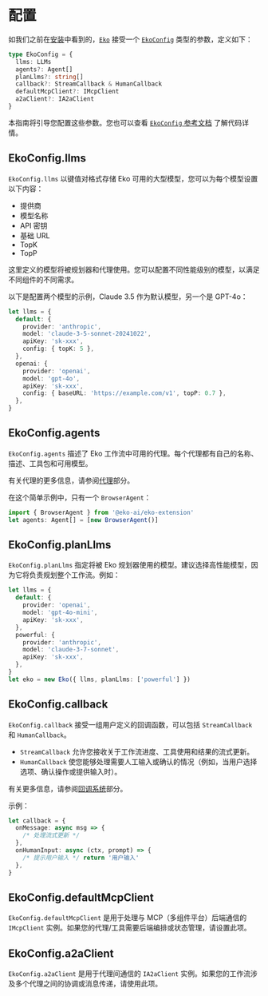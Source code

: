 # 配置

如我们之前在[安装](./installation.md)中看到的，[`Eko`](/eko/docs/api/classes/Eko.html) 接受一个 [`EkoConfig`](/eko/docs/api/classes/Eko.html) 类型的参数，定义如下：

```typescript
type EkoConfig = {
  llms: LLMs
  agents?: Agent[]
  planLlms?: string[]
  callback?: StreamCallback & HumanCallback
  defaultMcpClient?: IMcpClient
  a2aClient?: IA2aClient
}
```

本指南将引导您配置这些参数。您也可以查看 [`EkoConfig` 参考文档](/eko/docs/api/types/EkoConfig.html) 了解代码详情。

## EkoConfig.llms

`EkoConfig.llms` 以键值对格式存储 Eko 可用的大型模型，您可以为每个模型设置以下内容：

- 提供商
- 模型名称
- API 密钥
- 基础 URL
- TopK
- TopP

这里定义的模型将被规划器和代理使用。您可以配置不同性能级别的模型，以满足不同组件的不同需求。

以下是配置两个模型的示例，Claude 3.5 作为默认模型，另一个是 GPT-4o：

```typescript
let llms = {
  default: {
    provider: 'anthropic',
    model: 'claude-3-5-sonnet-20241022',
    apiKey: 'sk-xxx',
    config: { topK: 5 },
  },
  openai: {
    provider: 'openai',
    model: 'gpt-4o',
    apiKey: 'sk-xxx',
    config: { baseURL: 'https://example.com/v1', topP: 0.7 },
  },
}
```

## EkoConfig.agents

`EkoConfig.agents` 描述了 Eko 工作流中可用的代理。每个代理都有自己的名称、描述、工具包和可用模型。

有关代理的更多信息，请参阅[代理](../agents/overview.md)部分。

在这个简单示例中，只有一个 `BrowserAgent`：

```typescript
import { BrowserAgent } from '@eko-ai/eko-extension'
let agents: Agent[] = [new BrowserAgent()]
```

## EkoConfig.planLlms

`EkoConfig.planLlms` 指定将被 Eko 规划器使用的模型。建议选择高性能模型，因为它将负责规划整个工作流。例如：

```typescript
let llms = {
  default: {
    provider: 'openai',
    model: 'gpt-4o-mini',
    apiKey: 'sk-xxx',
  },
  powerful: {
    provider: 'anthropic',
    model: 'claude-3-7-sonnet',
    apiKey: 'sk-xxx',
  },
}
let eko = new Eko({ llms, planLlms: ['powerful'] })
```

## EkoConfig.callback

`EkoConfig.callback` 接受一组用户定义的回调函数，可以包括 `StreamCallback` 和 `HumanCallback`。

- `StreamCallback` 允许您接收关于工作流进度、工具使用和结果的流式更新。
- `HumanCallback` 使您能够处理需要人工输入或确认的情况（例如，当用户选择选项、确认操作或提供输入时）。

有关更多信息，请参阅[回调系统](../architecture/callback-system.md)部分。

示例：

```typescript
let callback = {
  onMessage: async msg => {
    /* 处理流式更新 */
  },
  onHumanInput: async (ctx, prompt) => {
    /* 提示用户输入 */ return '用户输入'
  },
}
```

## EkoConfig.defaultMcpClient

`EkoConfig.defaultMcpClient` 是用于处理与 MCP（多组件平台）后端通信的 `IMcpClient` 实例。如果您的代理/工具需要后端编排或状态管理，请设置此项。

## EkoConfig.a2aClient

`EkoConfig.a2aClient` 是用于代理间通信的 `IA2aClient` 实例。如果您的工作流涉及多个代理之间的协调或消息传递，请使用此项。
